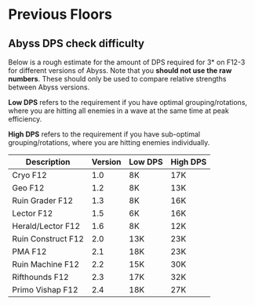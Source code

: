 # Previous Floors

## Abyss DPS check difficulty

Below is a rough estimate for the amount of DPS required for 3\* on F12-3 for different versions of Abyss. Note that you **should not use the raw numbers**. These should only be used to compare relative strengths between Abyss versions.

**Low DPS** refers to the requirement if you have optimal grouping/rotations, where you are hitting all enemies in a wave at the same time at peak efficiency.

**High DPS** refers to the requirement if you have sub-optimal grouping/rotations, where you are hitting enemies individually.

| Description        | Version | Low DPS | High DPS |
| ------------------ | ------- | ------- | -------- |
| Cryo F12           | 1.0     | 8K      | 17K      |
| Geo F12            | 1.2     | 8K      | 13K      |
| Ruin Grader F12    | 1.3     | 8K      | 16K      |
| Lector F12         | 1.5     | 6K      | 16K      |
| Herald/Lector F12  | 1.6     | 8K      | 12K      |
| Ruin Construct F12 | 2.0     | 13K     | 23K      |
| PMA F12            | 2.1     | 18K     | 23K      |
| Ruin Machine F12   | 2.2     | 15K     | 30K      |
| Rifthounds F12     | 2.3     | 17K     | 32K      |
| Primo Vishap F12   | 2.4     | 18K     | 27K      |
